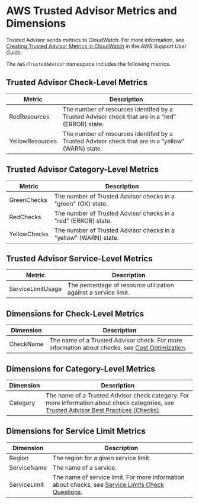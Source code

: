 # AWS Trusted Advisor Metrics and Dimensions<a name="trusted-advisor-metricscollected"></a>

Trusted Advisor sends metrics to CloudWatch\. For more information, see [Creating Trusted Advisor Metrics in CloudWatch](https://docs.aws.amazon.com/awssupport/latest/user/cloudwatch-metrics-ta.html) in the *AWS Support User Guide*\.

The `AWS/TrustedAdvisor` namespace includes the following metrics\.

## Trusted Advisor Check\-Level Metrics<a name="trusted-advisor-checklevel-metrics"></a>


| Metric | Description | 
| --- | --- | 
| RedResources |  The number of resources identifed by a Trusted Advisor check that are in a “red” \(ERROR\) state\.  | 
| YellowResources |  The number of resources identifed by a Trusted Advisor check that are in a “yellow” \(WARN\) state\.   | 

## Trusted Advisor Category\-Level Metrics<a name="trusted-advisor-categorylevel-metrics"></a>


| Metric | Description | 
| --- | --- | 
| GreenChecks |  The number of Trusted Advisor checks in a "green" \(OK\) state\.  | 
| RedChecks |  The number of Trusted Advisor checks in a "red" \(ERROR\) state\.  | 
| YellowChecks |  The number of Trusted Advisor checks in a "yellow" \(WARN\) state\.  | 

## Trusted Advisor Service\-Level Metrics<a name="trusted-advisor-servicelevel-metrics"></a>


| Metric | Description | 
| --- | --- | 
| ServiceLimitUsage |  The percentage of resource utilization against a service limit\.  | 

## Dimensions for Check\-Level Metrics<a name="trusted-advisor-checklevel-dimensions"></a>


| Dimension | Description | 
| --- | --- | 
| CheckName |  The name of a Trusted Advisor check\. For more information about checks, see [Cost Optimization]( https://aws.amazon.com/premiumsupport/trustedadvisor/best-practices/#cost-optimizing)\.  | 

## Dimensions for Category\-Level Metrics<a name="trusted-advisor-categorylevel-dimensions"></a>


| Dimension | Description | 
| --- | --- | 
| Category |  The name of a Trusted Advisor check category\. For more information about check categories, see [Trusted Advisor Best Practices \(Checks\)](https://aws.amazon.com/premiumsupport/trustedadvisor/best-practices)\.  | 

## Dimensions for Service Limit Metrics<a name="trusted-advisor-servicelevel-dimensions"></a>


| Dimension | Description | 
| --- | --- | 
| Region |  The region for a given service limit\.  | 
| ServiceName |  The name of a service\.  | 
| ServiceLimit |  The name of service limit\. For more information about checks, see [Service Limits Check Questions](https://aws.amazon.com/premiumsupport/ta-faqs/#service-limits-check-questions)\.  | 